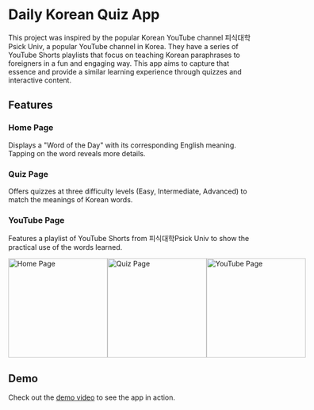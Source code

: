 # Daily Korean Quiz App
This project was inspired by the popular Korean YouTube channel 피식대학Psick Univ, a popular YouTube channel in Korea. They have a series of YouTube Shorts playlists that focus on teaching Korean paraphrases to foreigners in a fun and engaging way. This app aims to capture that essence and provide a similar learning experience through quizzes and interactive content.

## Features
###	Home Page
Displays a "Word of the Day" with its corresponding English meaning. Tapping on the word reveals more details.
###	Quiz Page
Offers quizzes at three difficulty levels (Easy, Intermediate, Advanced) to match the meanings of Korean words.
###	YouTube Page
Features a playlist of YouTube Shorts from 피식대학Psick Univ to show the practical use of the words learned.

<div style="display: flex; justify-content: space-between;">
    <img src="https://github.com/univerxe/android-quiz-app/assets/107849222/e0201acc-c352-40ac-9c86-a4836801a69b" alt="Home Page" width="200">
    <img src="https://github.com/univerxe/android-quiz-app/assets/107849222/3aa4b21c-0578-4eb1-8063-2ba0c67f516a" alt="Quiz Page" width="200">
    <img src="https://github.com/univerxe/android-quiz-app/assets/107849222/bf38aa23-6401-4c0c-bbaf-b692f7c69c95" alt="YouTube Page" width="200">
</div>

## Demo
Check out the [demo video](http://www.youtube.com/watch?v=INa49aEjpGc) to see the app in action.
